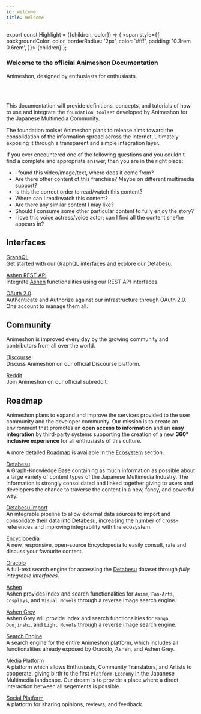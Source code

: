 ```yaml
---
id: welcome
title: Welcome
---
```


export const Highlight = ({children, color}) => (
  <span
    style={{
      backgroundColor: color,
      borderRadius: '2px',
      color: '#fff',
      padding: '0.3rem 0.6rem',
    }}>
    {children}
  </span>
);

### Welcome to the official Animeshon Documentation
<Highlight color="#f42555">Animeshon, designed by enthusiasts for enthusiasts.</Highlight>

<br />
<br />

This documentation will provide definitions, concepts, and tutorials of how to use and integrate the `foundation toolset` developed by Animeshon for the Japanese Multimedia Community.

<!-- The Japanese Multimedia Culture is characterized by a deep link between contents and multimedia support, but the consumption and reference of the related information are not as easy as it should be to fully enjoy what this industry can offer us. Information, guides, reflections, and reviews are disseminated across the internet and enthusiast have often to spend hours to fully understand or consume the content they love. -->

The foundation toolset Animeshon plans to release aims toward the consolidation of the information spread across the internet, ultimately exposing it through a transparent and simple integration layer.  

If you ever encountered one of the following questions and you couldn't find a complete and appropriate answer, then you are in the right place:

* I found this video/image/text, where does it come from?
* Are there other content of this franchise? Maybe on different multimedia support?
* Is this the correct order to read/watch this content?
* Where can I read/watch this content?
* Are there any similar content I may like?
* Should I consume some other particular content to fully enjoy the story?
* I love this voice actress/voice actor; can I find all the content she/he appears in?


## Interfaces

[GraphQL](/docs/detabesu/graphql/quickstarts)  
Get started with our GraphQL interfaces and explore our [Detabesu](/docs/detabesu/introduction).

[Ashen REST API](/docs/ashen/reference/overview)  
Integrate [Ashen](/docs/ashen/introduction) functionalities using our REST API interfaces.

[OAuth 2.0](/docs/oauth2/introduction)  
Authenticate and Authorize against our infrastructure through OAuth 2.0. One account to manage them all.

## Community
Animeshon is improved every day by the growing community and contributors from all over the world.

[Discourse](https://discuss.animeshon.com/)  
Discuss Animeshon on our official Discourse platform.

[Reddit](https://www.reddit.com/r/animeshon/)  
Join Animeshon on our official subreddit.

## Roadmap
Animeshon plans to expand and improve the services provided to the user community and the developer community. Our mission is to create an environment that promotes an **open access to information** and an **easy integration** by third-party systems supporting the creation of a new **360° inclusive experience** for all enthusiasts of this culture.

A more detailed [Roadmap](/docs/ecosystem/roadmap) is available in the [Ecosystem](/docs/ecosystem/introduction) section.

[Detabesu](/docs/detabesu/introduction)  
A Graph-Knowledge Base containing as much information as possible about a large variety of content types of the Japanese Multimedia Industry. The information is strongly consolidated and linked together giving to users and developers the chance to traverse the content in a new, fancy, and powerful way.

[Detabesu Import](/docs/detabesu/roadmap)  
An integrable pipeline to allow external data sources to import and consolidate their data into [Detabesu](/docs/detabesu/introduction), increasing the number of cross-references and improving integrability with the ecosystem.

[Encyclopedia](/docs/encyclopedia/introduction)  
A new, responsive, open-source Encyclopedia to easily consult, rate and discuss your favourite content.

[Oracolo](/docs/oracolo/introduction)  
A full-text search engine for accessing the [Detabesu](/docs/detabesu/introduction) dataset through *fully integrable interfaces*.

[Ashen](/docs/ashen/roadmap)  
Ashen provides index and search functionalities for `Anime`, `Fan-Arts`, `Cosplays`, and `Visual Novels` through a reverse image search engine.

[Ashen Grey](/docs/ashen/roadmap)  
Ashen Grey will provide index and search functionalities for `Manga`, `Doujinshi`, and `Light Novels` through a reverse image search engine.

[Search Engine](/docs/search-engine/introduction)  
A search engine for the entire Animeshon platform, which includes all functionalities already exposed by Oracolo, Ashen, and Ashen Grey.

[Media Platform](/docs/media-platform/roadmap)  
A platform which allows Enthusiasts, Community Translators, and Artists to cooperate, giving birth to the first `Platform-Economy` in the Japanese Multimedia landscape. Our dream is to provide a place where a direct interaction between all segements is possible.

[Social Platform](/docs/social-platform/roadmap)  
A platform for sharing opinions, reviews, and feedback.
